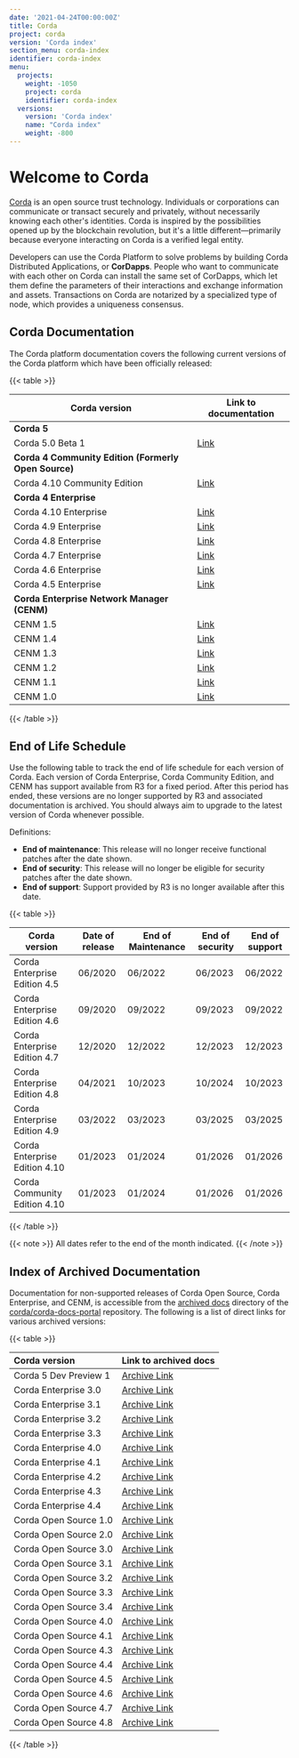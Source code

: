 ```yaml
---
date: '2021-04-24T00:00:00Z'
title: Corda
project: corda
version: 'Corda index'
section_menu: corda-index
identifier: corda-index
menu:
  projects:
    weight: -1050
    project: corda
    identifier: corda-index
  versions:
    version: 'Corda index'
    name: "Corda index"
    weight: -800
---
```


# Welcome to Corda

[Corda](https://www.corda.net/) is an open source trust technology. Individuals or corporations can communicate or transact securely and privately, without necessarily knowing each other's identities. Corda is inspired by the possibilities opened up by the blockchain revolution, but it's a little different—primarily because everyone interacting on Corda is a verified legal entity.

Developers can use the Corda Platform to solve problems by building Corda Distributed Applications, or **CorDapps**. People who want to communicate with each other on Corda can install the same set of CorDapps, which let them define the parameters of their interactions and exchange information and assets. Transactions on Corda are notarized by a specialized type of node, which provides a uniqueness consensus.

## Corda Documentation

The Corda platform documentation covers the following current versions of the Corda platform which have been officially released:

{{< table >}}

| Corda version                 | Link to documentation                                 | 
|-------------------------------|-------------------------------------------------------|
| **Corda 5**                   |                                                       |
| Corda 5.0 Beta 1              |[Link](../platform/corda/5.0-beta.html)                |
| **Corda 4 Community Edition (Formerly Open Source)**|                                 |
| Corda 4.10 Community Edition  |[Link](../platform/corda/4.10/community.html)          |
| **Corda 4 Enterprise**        |                                                       |
| Corda 4.10 Enterprise         |[Link](../platform/corda/4.10/enterprise.html)         |
| Corda 4.9 Enterprise          |[Link](../platform/corda/4.9/enterprise.html)          |
| Corda 4.8 Enterprise          |[Link](../platform/corda/4.8/enterprise.html)          |
| Corda 4.7 Enterprise          |[Link](../platform/corda/4.7/enterprise.html)          |
| Corda 4.6 Enterprise          |[Link](../platform/corda/4.6/enterprise.html)          |
| Corda 4.5 Enterprise          |[Link](../platform/corda/4.5/enterprise.html)          |
| **Corda Enterprise Network Manager (CENM)** |                                         |
| CENM 1.5                      |[Link](../platform/corda/1.5/cenm.html)                |
| CENM 1.4                      |[Link](../platform/corda/1.4/cenm.html)                |
| CENM 1.3                      |[Link](../platform/corda/1.3/cenm.html)                |
| CENM 1.2                      |[Link](../platform/corda/1.2/cenm.html)                |
| CENM 1.1                      |[Link](../platform/corda/1.1/cenm.html)                |
| CENM 1.0                      |[Link](../platform/corda/1.0/cenm.html)                |

{{< /table >}}

## End of Life Schedule
Use the following table to track the end of life schedule for each version of Corda. Each version of Corda Enterprise, Corda Community Edition, and CENM has support available from R3 for a fixed period. After this period has ended, these versions are no longer supported by R3 and associated documentation is archived. You should always aim to upgrade to the latest version of Corda whenever possible.

Definitions:

* **End of maintenance**: This release will no longer receive functional patches after the date shown.
* **End of security**: This release will no longer be eligible for security patches after the date shown.
* **End of support**: Support provided by R3 is no longer available after this date.

{{< table >}}

| Corda version                 | Date of release | End of Maintenance | End of security | End of support |
|-------------------------------|-----------------|--------------------|-----------------|--------------- |
| Corda Enterprise Edition 4.5  | 06/2020         | 06/2022            | 06/2023         | 06/2022        |
| Corda Enterprise Edition 4.6  | 09/2020         | 09/2022            | 09/2023         | 09/2022        |
| Corda Enterprise Edition 4.7  | 12/2020         | 12/2022            | 12/2023         | 12/2023        |
| Corda Enterprise Edition 4.8  | 04/2021         | 10/2023            | 10/2024         | 10/2023        |
| Corda Enterprise Edition 4.9  | 03/2022         | 03/2023            | 03/2025         | 03/2025        |
| Corda Enterprise Edition 4.10 | 01/2023         | 01/2024            | 01/2026         | 01/2026        |
| Corda Community Edition 4.10  | 01/2023         | 01/2024            | 01/2026         | 01/2026        |

{{< /table >}}

{{< note >}}
All dates refer to the end of the month indicated.
{{< /note >}}

## Index of Archived Documentation

Documentation for non-supported releases of Corda Open Source, Corda Enterprise, and CENM, is accessible from the [archived docs](https://github.com/corda/corda-docs-portal/tree/main/content/en/archived-docs) directory of the [corda/corda-docs-portal](https://github.com/corda/corda-docs-portal) repository. The following is a list of direct links for various archived versions:

{{< table >}}

| Corda version          | Link to archived docs                                              | 
| :--------------------- | :-------------- | 
| Corda 5 Dev Preview 1  | [Archive Link](https://github.com/corda/corda-docs-portal/tree/main/content/en/archived-docs/5.0-dev-preview-1) | 
| Corda Enterprise 3.0   | [Archive Link](https://github.com/corda/corda-docs-portal/tree/main/content/en/archived-docs/corda-enterprise/3.0) | 
| Corda Enterprise 3.1   | [Archive Link](https://github.com/corda/corda-docs-portal/tree/main/content/en/archived-docs/corda-enterprise/3.1) | 
| Corda Enterprise 3.2   | [Archive Link](https://github.com/corda/corda-docs-portal/tree/main/content/en/archived-docs/corda-enterprise/3.2) | 
| Corda Enterprise 3.3   | [Archive Link](https://github.com/corda/corda-docs-portal/tree/main/content/en/archived-docs/corda-enterprise/3.3) | 
| Corda Enterprise 4.0   | [Archive Link](https://github.com/corda/corda-docs-portal/tree/main/content/en/archived-docs/corda-enterprise/4.0) | 
| Corda Enterprise 4.1   | [Archive Link](https://github.com/corda/corda-docs-portal/tree/main/content/en/archived-docs/corda-enterprise/4.1) | 
| Corda Enterprise 4.2   | [Archive Link](https://github.com/corda/corda-docs-portal/tree/main/content/en/archived-docs/corda-enterprise/4.2) | 
| Corda Enterprise 4.3   | [Archive Link](https://github.com/corda/corda-docs-portal/tree/main/content/en/archived-docs/corda-enterprise/4.3) | 
| Corda Enterprise 4.4   | [Archive Link](https://github.com/corda/corda-docs-portal/tree/main/content/en/archived-docs/corda-enterprise/4.4) | 
| Corda Open Source 1.0  | [Archive Link](https://github.com/corda/corda-docs-portal/tree/main/content/en/archived-docs/corda-os/1.0) | 
| Corda Open Source 2.0  | [Archive Link](https://github.com/corda/corda-docs-portal/tree/main/content/en/archived-docs/corda-os/2.0) | 
| Corda Open Source 3.0  | [Archive Link](https://github.com/corda/corda-docs-portal/tree/main/content/en/archived-docs/corda-os/3.0) | 
| Corda Open Source 3.1  | [Archive Link](https://github.com/corda/corda-docs-portal/tree/main/content/en/archived-docs/corda-os/3.1) | 
| Corda Open Source 3.2  | [Archive Link](https://github.com/corda/corda-docs-portal/tree/main/content/en/archived-docs/corda-os/3.2) | 
| Corda Open Source 3.3  | [Archive Link](https://github.com/corda/corda-docs-portal/tree/main/content/en/archived-docs/corda-os/3.3) | 
| Corda Open Source 3.4  | [Archive Link](https://github.com/corda/corda-docs-portal/tree/main/content/en/archived-docs/corda-os/3.4) | 
| Corda Open Source 4.0  | [Archive Link](https://github.com/corda/corda-docs-portal/tree/main/content/en/archived-docs/corda-os/4.0) | 
| Corda Open Source 4.1  | [Archive Link](https://github.com/corda/corda-docs-portal/tree/main/content/en/archived-docs/corda-os/4.1) |  
| Corda Open Source 4.3  | [Archive Link](https://github.com/corda/corda-docs-portal/tree/main/content/en/archived-docs/corda-os/4.3) | 
| Corda Open Source 4.4  | [Archive Link](https://github.com/corda/corda-docs-portal/tree/main/content/en/archived-docs/corda-os/4.4) | 
| Corda Open Source 4.5  | [Archive Link](https://github.com/corda/corda-docs-portal/tree/main/content/en/archived-docs/corda-os/4.5) | 
| Corda Open Source 4.6  | [Archive Link](https://github.com/corda/corda-docs-portal/tree/main/content/en/archived-docs/corda-os/4.6) | 
| Corda Open Source 4.7  | [Archive Link](https://github.com/corda/corda-docs-portal/tree/main/content/en/archived-docs/corda-os/4.7) | 
| Corda Open Source 4.8  | [Archive Link](https://github.com/corda/corda-docs-portal/tree/main/content/en/archived-docs/corda-os/4.8) | 

{{< /table >}}